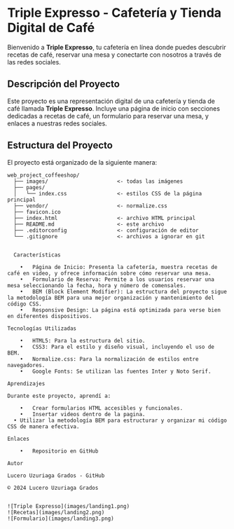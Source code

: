 
# Triple Expresso - Cafetería y Tienda Digital de Café

Bienvenido a **Triple Expresso**, tu cafetería en línea donde puedes descubrir recetas de café, reservar una mesa y conectarte con nosotros a través de las redes sociales.

## Descripción del Proyecto

Este proyecto es una representación digital de una cafetería y tienda de café llamada **Triple Expresso**. Incluye una página de inicio con secciones dedicadas a recetas de café, un formulario para reservar una mesa, y enlaces a nuestras redes sociales.

## Estructura del Proyecto

El proyecto está organizado de la siguiente manera:

```plaintext
web_project_coffeeshop/
  ├── images/                      <- todas las imágenes
  ├── pages/
  │   └── index.css                <- estilos CSS de la página principal
  ├── vendor/                      <- normalize.css
  ├── favicon.ico
  ├── index.html                   <- archivo HTML principal
  ├── README.md                    <- este archivo
  ├── .editorconfig                <- configuración de editor
  └── .gitignore                   <- archivos a ignorar en git


  Características

	•	Página de Inicio: Presenta la cafetería, muestra recetas de café en video, y ofrece información sobre cómo reservar una mesa.
	•	Formulario de Reserva: Permite a los usuarios reservar una mesa seleccionando la fecha, hora y número de comensales.
	•	BEM (Block Element Modifier): La estructura del proyecto sigue la metodología BEM para una mejor organización y mantenimiento del código CSS.
	•	Responsive Design: La página está optimizada para verse bien en diferentes dispositivos.

Tecnologías Utilizadas

	•	HTML5: Para la estructura del sitio.
	•	CSS3: Para el estilo y diseño visual, incluyendo el uso de BEM.
	•	Normalize.css: Para la normalización de estilos entre navegadores.
	•	Google Fonts: Se utilizan las fuentes Inter y Noto Serif.

Aprendizajes

Durante este proyecto, aprendí a:

	•	Crear formularios HTML accesibles y funcionales.
	•	Insertar videos dentro de la pagina.
  •	Utilizar la metodología BEM para estructurar y organizar mi código CSS de manera efectiva.

Enlaces

	•	Repositorio en GitHub

Autor

Lucero Uzuriaga Grados - GitHub

© 2024 Lucero Uzuriaga Grados


![Triple Expresso](images/landing1.png)
![Recetas](images/landing2.png)
![Formulario](images/landing3.png)
